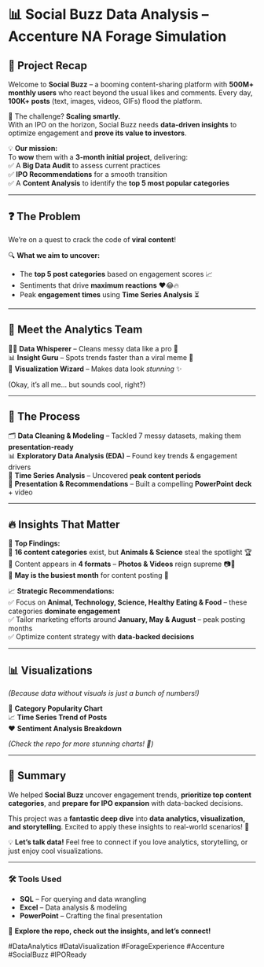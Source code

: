 # 📊 Social Buzz Data Analysis – Accenture NA Forage Simulation

## 🚀 Project Recap

Welcome to **Social Buzz** – a booming content-sharing platform with **500M+ monthly users** who react beyond the usual likes and comments. Every day, **100K+ posts** (text, images, videos, GIFs) flood the platform.  

📢 The challenge? **Scaling smartly.**  
With an IPO on the horizon, Social Buzz needs **data-driven insights** to optimize engagement and **prove its value to investors**.  

💡 **Our mission:**  
To **wow** them with a **3-month initial project**, delivering:  
✅ A **Big Data Audit** to assess current practices  
✅ **IPO Recommendations** for a smooth transition  
✅ A **Content Analysis** to identify the **top 5 most popular categories**  

---

## ❓ The Problem  

We’re on a quest to crack the code of **viral content**!  

🔍 **What we aim to uncover:**  
- The **top 5 post categories** based on engagement scores 📈  
- Sentiments that drive **maximum reactions** ❤️😂🔥  
- Peak **engagement times** using **Time Series Analysis** ⏳  

---

## 👥 Meet the Analytics Team  

👨‍💻 **Data Whisperer** – Cleans messy data like a pro 🧼  
📊 **Insight Guru** – Spots trends faster than a viral meme 🚀  
🎨 **Visualization Wizard** – Makes data look *stunning* ✨  

(Okay, it’s all me... but sounds cool, right?)  

---

## 🔬 The Process  

🗂 **Data Cleaning & Modeling** – Tackled 7 messy datasets, making them **presentation-ready**  
📊 **Exploratory Data Analysis (EDA)** – Found key trends & engagement drivers  
📅 **Time Series Analysis** – Uncovered **peak content periods**  
📑 **Presentation & Recommendations** – Built a compelling **PowerPoint deck** + video  

---

## 🔥 Insights That Matter  

🚀 **Top Findings:**  
📌 **16 content categories** exist, but **Animals & Science** steal the spotlight 🏆  
📌 Content appears in **4 formats** – **Photos & Videos** reign supreme 📷🎥  
📌 **May is the busiest month** for content posting 📅  

📈 **Strategic Recommendations:**  
✅ Focus on **Animal, Technology, Science, Healthy Eating & Food** – these categories **dominate engagement**  
✅ Tailor marketing efforts around **January, May & August** – peak posting months  
✅ Optimize content strategy with **data-backed decisions**  

---

## 📊 Visualizations  

*(Because data without visuals is just a bunch of numbers!)*  

🚀 **Category Popularity Chart**  
📈 **Time Series Trend of Posts**  
❤️ **Sentiment Analysis Breakdown**  

*(Check the repo for more stunning charts! 🎨)*  

---

## 🎯 Summary  

We helped **Social Buzz** uncover engagement trends, **prioritize top content categories**, and **prepare for IPO expansion** with data-backed decisions.  

This project was a **fantastic deep dive** into **data analytics, visualization, and storytelling**. Excited to apply these insights to real-world scenarios! 🚀  

💡 **Let’s talk data!** Feel free to connect if you love analytics, storytelling, or just enjoy cool visualizations.  

---

### 🛠 Tools Used  
- **SQL** – For querying and data wrangling  
- **Excel** – Data analysis & modeling  
- **PowerPoint** – Crafting the final presentation  

📌 **Explore the repo, check out the insights, and let’s connect!**  

#DataAnalytics #DataVisualization #ForageExperience #Accenture #SocialBuzz #IPOReady  
